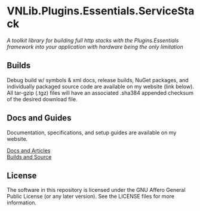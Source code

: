 # VNLib.Plugins.Essentials.ServiceStack

*A toolkit library for building full http stacks with the Plugins.Essentials framework into your application with hardware being the only limitation*

## Builds
Debug build w/ symbols & xml docs, release builds, NuGet packages, and individually packaged source code are available on my website (link below). All tar-gzip (.tgz) files will have an associated .sha384 appended checksum of the desired download file.

## Docs and Guides
Documentation, specifications, and setup guides are available on my website.

[Docs and Articles](https://www.vaughnnugent.com/resources/software/articles?tags=docs,_VNLib.Plugins.Essentials.ServiceStack)  
[Builds and Source](https://www.vaughnnugent.com/resources/software/modules/VNLib.Core)  

## License 
The software in this repository is licensed under the GNU Affero General Public License (or any later version). See the LICENSE files for more information.